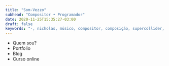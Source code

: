 ```yaml
---
title: "Som-Vezzo"
subhead: "Compositor • Programador"
date: 2020-11-25T15:35:27-03:00
draft: false
keywords: "-, nicholas, músico, compositor, composição, supercollider, síntese sonora, teoria musical, música, -"
---
```

- Quem sou?
- Portfolio
- Blog
- Curso online